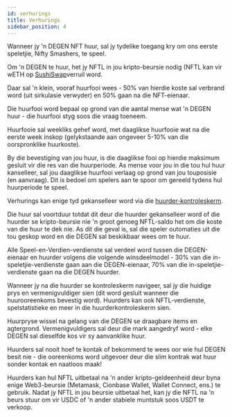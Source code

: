 ```yaml
---
id: verhurings
title: Verhurings
sidebar_position: 4
---
```


Wanneer jy 'n DEGEN NFT huur, sal jy tydelike toegang kry om ons eerste speletjie, Nifty Smashers, te speel.

Om 'n DEGEN te huur, het jy NFTL in jou kripto-beursie nodig (NFTL kan vir wETH op [SushiSwap](https://sushi.com/)verruil word.

Daar sal 'n klein, vooraf huurfooi wees - 50% van hierdie koste sal verbrand word (uit sirkulasie verwyder) en 50% gaan na die NFT-eienaar.

Die huurfooi word bepaal op grond van die aantal mense wat 'n DEGEN huur - die huurfooi styg soos die vraag toeneem.

Huurfooie sal weekliks gehef word, met daaglikse huurfooie wat na die eerste week inskop (gelykstaande aan ongeveer 5-10% van die oorspronklike huurkoste).

By die bevestiging van jou huur, is die daaglikse fooi op hierdie maksimum gesluit vir die res van die huurperiode. As mense voor jou in die tou hul huur kanselleer, sal jou daaglikse huurfooi verlaag op grond van jou touposisie (en aanvraag). Dit is bedoel om spelers aan te spoor om gereeld tydens hul huurperiode te speel.

Verhurings kan enige tyd gekanselleer word via die [huurder-kontroleskerm](https://niftyleague.com/profile).

Die huur sal voortduur totdat dit deur die huurder gekanselleer word of die huurder se kripto-beursie nie 'n groot genoeg NFTL-saldo het om die koste van die huur te dek nie. As dit die geval is, sal die speler outomaties uit die tou geskop word en die DEGEN sal beskikbaar wees om te huur.

Alle Speel-en-Verdien-verdienste sal verdeel word tussen die DEGEN-eienaar en huurder volgens die volgende winsdeelmodel - 30% van die in-speletjie-verdienste gaan aan die DEGEN-eienaar, 70% van die in-speletjie-verdienste gaan na die DEGEN huurder.

Wanneer jy na die huurder se kontroleskerm navigeer, sal jy die huidige prys en vermenigvuldiger sien (dit word gesluit wanneer die huurooreenkoms bevestig word). Huurders kan ook NFTL-verdienste, spelstatistieke en meer in die huurderkontroleskerm sien.

Huurpryse wissel na gelang van die DEGEN se draagbare items en agtergrond. Vermenigvuldigers sal deur die mark aangedryf word - elke DEGEN sal dieselfde kos vir sy aanvanklike huur.

Huurders sal nooit hoef te kontak of bekommerd te wees oor wie hul DEGEN besit nie - die ooreenkoms word uitgevoer deur die slim kontrak wat huur sonder kontak en naatloos maak!

Huurders kan hul NFTL uitbetaal na 'n ander kripto-geldeenheid deur byna enige Web3-beursie (Metamask, Cionbase Wallet, Wallet Connect, ens.) te gebruik. Nadat jy NFTL in jou beursie uitbetaal het, kan jy die NFTL na 'n beurs stuur om vir USDC of 'n ander stabiele muntstuk soos USDT te verkoop.

